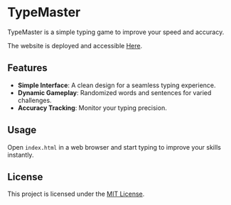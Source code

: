 # TypeMaster

TypeMaster is a simple typing game to improve your speed and accuracy.

The website is deployed and accessible [Here](https://irrisdev.github.io/TypeMaster/).


## Features

- **Simple Interface**: A clean design for a seamless typing experience.
- **Dynamic Gameplay**: Randomized words and sentences for varied challenges.
- **Accuracy Tracking**: Monitor your typing precision.

## Usage

Open `index.html` in a web browser and start typing to improve your skills instantly.

## License

This project is licensed under the [MIT License](LICENSE).
